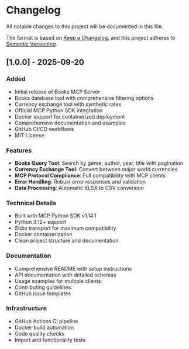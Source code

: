 # Changelog

All notable changes to this project will be documented in this file.

The format is based on [Keep a Changelog](https://keepachangelog.com/en/1.0.0/),
and this project adheres to [Semantic Versioning](https://semver.org/spec/v2.0.0.html).

## [1.0.0] - 2025-09-20

### Added
- Initial release of Books MCP Server
- Books database tool with comprehensive filtering options
- Currency exchange tool with synthetic rates
- Official MCP Python SDK integration
- Docker support for containerized deployment
- Comprehensive documentation and examples
- GitHub CI/CD workflows
- MIT License

### Features
- **Books Query Tool**: Search by genre, author, year, title with pagination
- **Currency Exchange Tool**: Convert between major world currencies
- **MCP Protocol Compliance**: Full compatibility with MCP clients
- **Error Handling**: Robust error responses and validation
- **Data Processing**: Automatic XLSX to CSV conversion

### Technical Details
- Built with MCP Python SDK v1.14.1
- Python 3.12+ support
- Stdio transport for maximum compatibility
- Docker containerization
- Clean project structure and documentation

### Documentation
- Comprehensive README with setup instructions
- API documentation with detailed schemas
- Usage examples for multiple clients
- Contributing guidelines
- GitHub issue templates

### Infrastructure
- GitHub Actions CI pipeline
- Docker build automation
- Code quality checks
- Import and functionality tests
